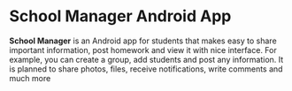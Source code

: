 # School Manager Android App
**School Manager** is an Android app for students that makes easy to share important information, post homework and view it with nice interface. For example, you can create a group, add students and post any information. It is planned to share photos, files, receive notifications, write comments and much more
